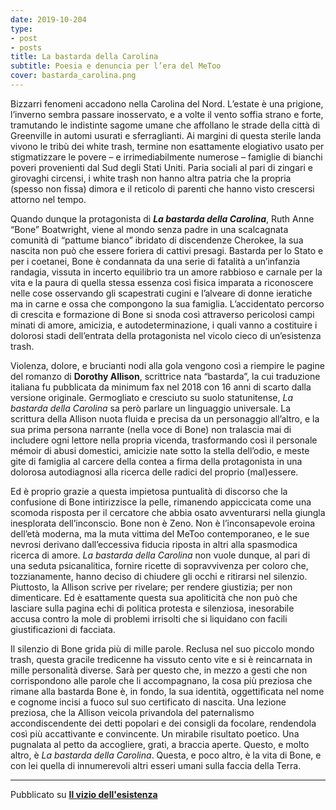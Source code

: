 ```yaml
---
date: 2019-10-204
type:
- post
- posts
title: La bastarda della Carolina
subtitle: Poesia e denuncia per l’era del MeToo
cover: bastarda_carolina.png
---
```


Bizzarri fenomeni accadono nella Carolina del Nord. L’estate è una prigione, l’inverno sembra passare inosservato, e a volte il vento soffia strano e forte, tramutando le indistinte sagome umane che affollano le strade della città di Greenville in automi usurati e sferraglianti. Ai margini di questa sterile landa vivono le tribù dei white trash, termine non esattamente elogiativo usato per stigmatizzare le povere – e irrimediabilmente numerose – famiglie di bianchi poveri provenienti dal Sud degli Stati Uniti. Paria sociali al pari di zingari e girovaghi circensi, i white trash non hanno altra patria che la propria (spesso non fissa) dimora e il reticolo di parenti che hanno visto crescersi attorno nel tempo.

Quando dunque la protagonista di ***La bastarda della Carolina***, Ruth Anne “Bone” Boatwright, viene al mondo senza padre in una scalcagnata comunità di “pattume bianco” ibridato di discendenze Cherokee, la sua nascita non può che essere foriera di cattivi presagi. Bastarda per lo Stato e per i coetanei, Bone è condannata da una serie di fatalità a un’infanzia randagia, vissuta in incerto equilibrio tra un amore rabbioso e carnale per la vita e la paura di quella stessa essenza così fisica imparata a riconoscere nelle cose osservando gli scapestrati cugini e l’alveare di donne ieratiche ma in carne e ossa che compongono la sua famiglia. L’accidentato percorso di crescita e formazione di Bone si snoda così attraverso pericolosi campi minati di amore, amicizia, e autodeterminazione, i quali vanno a costituire i dolorosi stadi dell’entrata della protagonista nel vicolo cieco di un’esistenza trash.

Violenza, dolore, e brucianti nodi alla gola vengono così a riempire le pagine del romanzo di **Dorothy Allison**, scrittrice nata “bastarda”, la cui traduzione italiana fu pubblicata da minimum fax nel 2018 con 16 anni di scarto dalla versione originale. Germogliato e cresciuto su suolo statunitense, *La bastarda della Carolina* sa però parlare un linguaggio universale. La scrittura della Allison nuota fluida e precisa da un personaggio all’altro, e la sua prima persona narrante (nella voce di Bone) non tralascia mai di includere ogni lettore nella propria vicenda, trasformando così il personale mémoir di abusi domestici, amicizie nate sotto la stella dell’odio, e meste gite di famiglia al carcere della contea a firma della protagonista in una dolorosa autodiagnosi alla ricerca delle radici del proprio (mal)essere.

Ed è proprio grazie a questa impietosa puntualità di discorso che la confusione di Bone intirizzisce la pelle, rimanendo appiccicata come una scomoda risposta per il cercatore che abbia osato avventurarsi nella giungla inesplorata dell’inconscio. Bone non è Zeno. Non è l’inconsapevole eroina dell’età moderna, ma la muta vittima del MeToo contemporaneo, e le sue nevrosi derivano dall’eccessiva fiducia riposta in altri alla spasmodica ricerca di amore. *La bastarda della Carolina* non vuole dunque, al pari di una seduta psicanalitica, fornire ricette di sopravvivenza per coloro che, tozzianamente, hanno deciso di chiudere gli occhi e ritirarsi nel silenzio. Piuttosto, la Allison scrive per rivelare; per rendere giustizia; per non dimenticare. Ed è esattamente questa sua apoliticità che non può che lasciare sulla pagina echi di politica protesta e silenziosa, inesorabile accusa contro la mole di problemi irrisolti che si liquidano con facili giustificazioni di facciata.

Il silenzio di Bone grida più di mille parole. Reclusa nel suo piccolo mondo trash, questa gracile tredicenne ha vissuto cento vite e si è reincarnata in mille personalità diverse. Sarà per questo che, in mezzo a gesti che non corrispondono alle parole che li accompagnano, la cosa più preziosa che rimane alla bastarda Bone è, in fondo, la sua identità, oggettificata nel nome e cognome incisi a fuoco sul suo certificato di nascita. Una lezione preziosa, che la Allison veicola privandola del paternalismo accondiscendente dei detti popolari e dei consigli da focolare, rendendola così più accattivante e convincente. Un mirabile risultato poetico. Una pugnalata al petto da accogliere, grati, a braccia aperte. Questo, e molto altro, è *La bastarda della Carolina*. Questa, e poco altro, è la vita di Bone, e con lei quella di innumerevoli altri esseri umani sulla faccia della Terra.

---
Pubblicato su **[Il vizio dell'esistenza](ilviziodellesistenza.it)**
